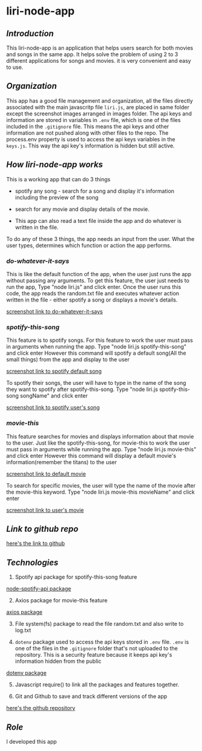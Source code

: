 # liri-node-app



## *Introduction*

This liri-node-app is an application that helps users search for both movies and songs in the same app. It helps solve the problem of using 2 to 3 different applications for songs and movies. it is very convenient and easy to use.



## *Organization*

This app has a good file management and organization, all the files directly associated with the main javascritp file `liri.js`, are placed in same folder except the screenshot images arranged in images folder.
The api keys and information are stored in variables in `.env` file, which is one of the files included in the `.gitignore` file. This means the api keys and other information are not pushed along with other files to the repo. The process.env property is used to access the api keys variables in the `keys.js`. This way the api key's information is hidden but still active.



## *How liri-node-app works*

This is a working app that can do 3 things

* spotify any song - search for a song and display it's information including the preview of the song
* search for any movie and display details of the movie.

* This app can also read a text file inside the app and do whatever is written in the file.

To do any of these 3 things, the app needs an input from the user. What the user types, determines which function or action the app performs.

### *do-whatever-it-says*

This is like the default function of the app, when the user just runs the app without passing any arguments. To get this feature, the user just needs to run the app, 
Type "node liri.js" and click enter.
Once the user runs this code, the app reads the random.txt file and executes whatever action written in the file - either spotify a song or displays a movie's details.

[screenshot link to do-whatever-it-says](images/doSay.png)


### *spotify-this-song*

This feature is to spotify songs. For this feature to work the user must pass in arguments when running the app.
Type "node liri.js spotify-this-song" and click enter
However this command will spotify a default song(All the small things) from the app and display to the user

[screenshot link to spotify default song](images/justSpotify.png)

To spotify their songs, the user will have to type in the name of the song they want to spotify after spotify-this-song.
Type "node liri.js spotify-this-song songName" and click enter

[screenshot link to spotify user's song](images/spotifySong.png)


### *movie-this*

This feature searches for movies and displays information about that movie to the user. Just like the spotify-this-song, for movie-this to work the user must pass in arguments while running the app.
Type "node liri.js movie-this" and click enter
However this command will display a default movie's information(remember the titans) to the user

[screenshot link to default movie](images/justMovie.png)

To search for specific movies, the user will type the name of the movie after the movie-this keyword.
Type "node liri.js movie-this movieName" and click enter

[screenshot link to user's movie](images/movieThis.png)



## *Link to github repo*

[here's the link to github](https://github.com/Leostino/liri-node-app)



## *Technologies*

1. Spotify api package for spotify-this-song feature

[node-spotify-api package](https://www.npmjs.com/package/node-spotify-api)

2. Axios package for movie-this feature

[axios package](npm-install-axios)

3. File system(fs) package to read the file random.txt and also write to log.txt

4. `dotenv` package used to access the api keys stored in `.env` file. `.env` is one of the files in the `.gitignore` folder that's not uploaded to the repository. This is a security feature because it keeps api key's information hidden from the public

[dotenv package](npm-install-dotenv)

5. Javascript require() to link all the packages and features together.

6. Git and Github to save and track different versions of the app

[here's the github repository](https://github.com/Leostino/liri-node-app)



## *Role*

I developed this app